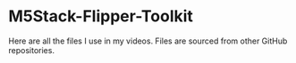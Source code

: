 # M5Stack-Flipper-Toolkit
Here are all the files I use in my videos. Files are sourced from other GitHub repositories.
